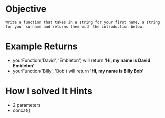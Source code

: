 # Objective
    Write a function that takes in a string for your first name, a string for your surname and returns them with the introduction below.

# Example Returns
*    yourFunction('David', 'Embleton') will return **'Hi, my name is David Embleton'**
*    yourFunction('Billy', 'Bob') will return **'Hi, my name is Billy Bob'**

# How I solved It Hints
* 2 parameters
* concat()
  